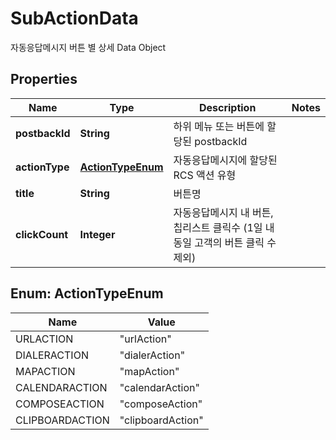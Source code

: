 

# SubActionData

자동응답메시지 버튼 별 상세 Data Object

## Properties

| Name | Type | Description | Notes |
|------------ | ------------- | ------------- | -------------|
|**postbackId** | **String** | 하위 메뉴 또는 버튼에 할당된 postbackId |  |
|**actionType** | [**ActionTypeEnum**](#ActionTypeEnum) | 자동응답메시지에 할당된 RCS 액션 유형  |  |
|**title** | **String** | 버튼명 |  |
|**clickCount** | **Integer** | 자동응답메시지 내 버튼, 칩리스트 클릭수 (1일 내 동일 고객의 버튼 클릭 수 제외)  |  |



## Enum: ActionTypeEnum

| Name | Value |
|---- | -----|
| URLACTION | &quot;urlAction&quot; |
| DIALERACTION | &quot;dialerAction&quot; |
| MAPACTION | &quot;mapAction&quot; |
| CALENDARACTION | &quot;calendarAction&quot; |
| COMPOSEACTION | &quot;composeAction&quot; |
| CLIPBOARDACTION | &quot;clipboardAction&quot; |



